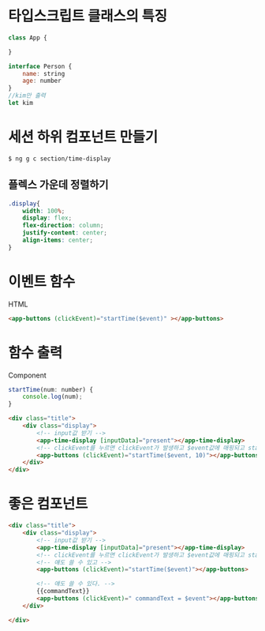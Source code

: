 # 타입스크립트 클래스의 특징
```js
class App {

}
```

```js
interface Person {
    name: string
    age: number
}
//kim만 출력
let kim
```

# 세션 하위 컴포넌트 만들기
`
$ ng g c section/time-display
`

## 플렉스 가운데 정렬하기
```css
.display{
    width: 100%;
    display: flex;
    flex-direction: column;
    justify-content: center;
    align-items: center;
}
```


# 이벤트 함수

HTML
```html
<app-buttons (clickEvent)="startTime($event)" ></app-buttons>
```
# 함수 출력
Component
```js
startTime(num: number) {
    console.log(num);
}
```


```html
<div class="title">
    <div class="display">
        <!-- input값 받기 -->
        <app-time-display [inputData]="present"></app-time-display>
        <!-- clickEvent를 누르면 clickEvent가 발생하고 $event값에 매핑되고 startTime이 실행된다. -->
        <app-buttons (clickEvent)="startTime($event, 10)"></app-buttons>
    </div>
</div>
```


# 좋은 컴포넌트
```html
<div class="title">
    <div class="display">
        <!-- input값 받기 -->
        <app-time-display [inputData]="present"></app-time-display>
        <!-- clickEvent를 누르면 clickEvent가 발생하고 $event값에 매핑되고 startTime이 실행된다. -->
        <!-- 얘도 쓸 수 있고 -->
        <app-buttons (clickEvent)="startTime($event)"></app-buttons>

        <!-- 얘도 쓸 수 있다. -->
        {{commandText}}
        <app-buttons (clickEvent)=" commandText = $event"></app-buttons>
    </div>

</div>
```